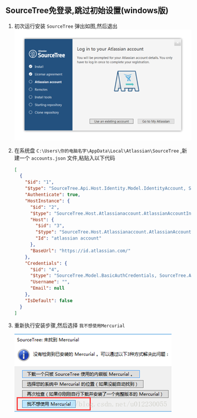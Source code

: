 ## SourceTree免登录,跳过初始设置(windows版)
1. 初次运行安装 `SourceTree` 弹出如图,然后退出
  ![安装](/images/windows/SourceTree免登录,跳过初始设置/install.jpg)
1. 在系统盘 `C:\Users\你的电脑名字\AppData\Local\Atlassian\SourceTree` ,新建一个 `accounts.json` 文件,粘贴入以下代码


      ```JSON
      [
        {
          "$id": "1",
          "$type": "SourceTree.Api.Host.Identity.Model.IdentityAccount, SourceTree.Api.Host.Identity",
          "Authenticate": true,
          "HostInstance": {
            "$id": "2",
            "$type": "SourceTree.Host.Atlassianaccount.AtlassianAccountInstance, SourceTree.Host.AtlassianAccount",
            "Host": {
              "$id": "3",
              "$type": "SourceTree.Host.Atlassianaccount.AtlassianAccountHost, SourceTree.Host.AtlassianAccount",
              "Id": "atlassian account"
            },
            "BaseUrl": "https://id.atlassian.com/"
          },
          "Credentials": {
            "$id": "4",
            "$type": "SourceTree.Model.BasicAuthCredentials, SourceTree.Api.Account",
            "Username": "",
            "Email": null
          },
          "IsDefault": false
        }
      ]
      ```

1. 重新执行安装步骤,然后选择 `我不想使用Mercurial`

    ![不使用Mercurial](/images/windows/SourceTree免登录,跳过初始设置/choose.jpg)


